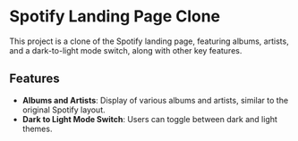 # Spotify Landing Page Clone

This project is a clone of the Spotify landing page, featuring albums, artists, and a dark-to-light mode switch, along with other key features.

## Features

- **Albums and Artists**: Display of various albums and artists, similar to the original Spotify layout.
- **Dark to Light Mode Switch**: Users can toggle between dark and light themes.



